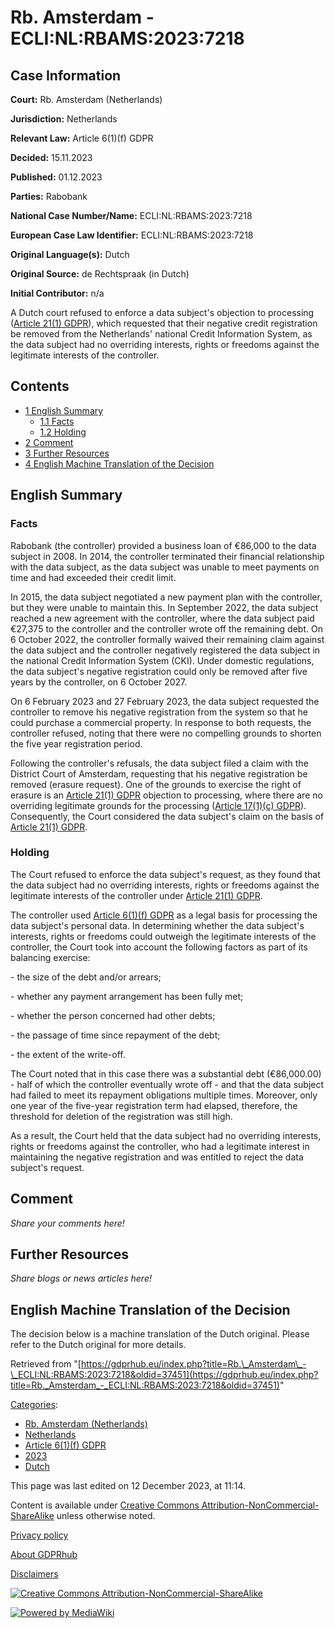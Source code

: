 # Rb. Amsterdam - ECLI:NL:RBAMS:2023:7218

## Case Information

**Court:** Rb. Amsterdam (Netherlands)

**Jurisdiction:** Netherlands

**Relevant Law:** Article 6(1)(f) GDPR

**Decided:** 15.11.2023

**Published:** 01.12.2023

**Parties:** Rabobank

**National Case Number/Name:** ECLI:NL:RBAMS:2023:7218

**European Case Law Identifier:** ECLI:NL:RBAMS:2023:7218

**Original Language(s):** Dutch

**Original Source:** de Rechtspraak (in Dutch)

**Initial Contributor:** n/a

A Dutch court refused to enforce a data subject's objection to processing ([Article 21(1) GDPR](/index.php?title=Article_21_GDPR "Article 21 GDPR")), which requested that their negative credit registration be removed from the Netherlands' national Credit Information System, as the data subject had no overriding interests, rights or freedoms against the legitimate interests of the controller.

## Contents

*   [1 English Summary](#English_Summary)
    *   [1.1 Facts](#Facts)
    *   [1.2 Holding](#Holding)
*   [2 Comment](#Comment)
*   [3 Further Resources](#Further_Resources)
*   [4 English Machine Translation of the Decision](#English_Machine_Translation_of_the_Decision)

## English Summary

### Facts

Rabobank (the controller) provided a business loan of €86,000 to the data subject in 2008. In 2014, the controller terminated their financial relationship with the data subject, as the data subject was unable to meet payments on time and had exceeded their credit limit.

In 2015, the data subject negotiated a new payment plan with the controller, but they were unable to maintain this. In September 2022, the data subject reached a new agreement with the controller, where the data subject paid €27,375 to the controller and the controller wrote off the remaining debt. On 6 October 2022, the controller formally waived their remaining claim against the data subject and the controller negatively registered the data subject in the national Credit Information System (CKI). Under domestic regulations, the data subject's negative registration could only be removed after five years by the controller, on 6 October 2027.

On 6 February 2023 and 27 February 2023, the data subject requested the controller to remove his negative registration from the system so that he could purchase a commercial property. In response to both requests, the controller refused, noting that there were no compelling grounds to shorten the five year registration period.

Following the controller's refusals, the data subject filed a claim with the District Court of Amsterdam, requesting that his negative registration be removed (erasure request). One of the grounds to exercise the right of erasure is an [Article 21(1) GDPR](/index.php?title=Article_21_GDPR "Article 21 GDPR") objection to processing, where there are no overriding legitimate grounds for the processing ([Article 17(1)(c) GDPR](/index.php?title=Article_17_GDPR "Article 17 GDPR")). Consequently, the Court considered the data subject's claim on the basis of [Article 21(1) GDPR](/index.php?title=Article_21_GDPR "Article 21 GDPR").

### Holding

The Court refused to enforce the data subject's request, as they found that the data subject had no overriding interests, rights or freedoms against the legitimate interests of the controller under [Article 21(1) GDPR](/index.php?title=Article_21_GDPR "Article 21 GDPR").

The controller used [Article 6(1)(f) GDPR](/index.php?title=Article_6_GDPR "Article 6 GDPR") as a legal basis for processing the data subject's personal data. In determining whether the data subject's interests, rights or freedoms could outweigh the legitimate interests of the controller, the Court took into account the following factors as part of its balancing exercise:

\- the size of the debt and/or arrears;

\- whether any payment arrangement has been fully met;

\- whether the person concerned had other debts;

\- the passage of time since repayment of the debt;

\- the extent of the write-off.

The Court noted that in this case there was a substantial debt (€86,000.00) - half of which the controller eventually wrote off - and that the data subject had failed to meet its repayment obligations multiple times. Moreover, only one year of the five-year registration term had elapsed, therefore, the threshold for deletion of the registration was still high.

As a result, the Court held that the data subject had no overriding interests, rights or freedoms against the controller, who had a legitimate interest in maintaining the negative registration and was entitled to reject the data subject's request.

## Comment

_Share your comments here!_

## Further Resources

_Share blogs or news articles here!_

## English Machine Translation of the Decision

The decision below is a machine translation of the Dutch original. Please refer to the Dutch original for more details.

Retrieved from "[https://gdprhub.eu/index.php?title=Rb.\_Amsterdam\_-\_ECLI:NL:RBAMS:2023:7218&oldid=37451](https://gdprhub.eu/index.php?title=Rb._Amsterdam_-_ECLI:NL:RBAMS:2023:7218&oldid=37451)"

[Categories](/index.php?title=Special:Categories "Special:Categories"):

*   [Rb. Amsterdam (Netherlands)](/index.php?title=Category:Rb._Amsterdam_\(Netherlands\) "Category:Rb. Amsterdam (Netherlands)")
*   [Netherlands](/index.php?title=Category:Netherlands "Category:Netherlands")
*   [Article 6(1)(f) GDPR](/index.php?title=Category:Article_6\(1\)\(f\)_GDPR "Category:Article 6(1)(f) GDPR")
*   [2023](/index.php?title=Category:2023 "Category:2023")
*   [Dutch](/index.php?title=Category:Dutch "Category:Dutch")

This page was last edited on 12 December 2023, at 11:14.

Content is available under [Creative Commons Attribution-NonCommercial-ShareAlike](https://creativecommons.org/licenses/by-nc-sa/4.0/) unless otherwise noted.

[Privacy policy](/index.php?title=GDPRhub:Privacy_policy)

[About GDPRhub](/index.php?title=GDPRhub:About)

[Disclaimers](/index.php?title=GDPRhub:General_disclaimer)

[![Creative Commons Attribution-NonCommercial-ShareAlike](/resources/assets/licenses/cc-by-nc-sa.png)](https://creativecommons.org/licenses/by-nc-sa/4.0/)

[![Powered by MediaWiki](/resources/assets/poweredby_mediawiki_88x31.png)](https://www.mediawiki.org/)